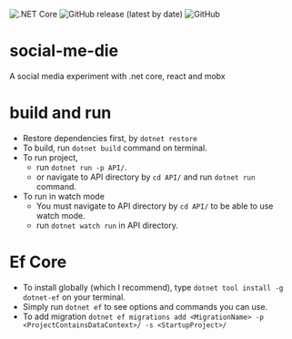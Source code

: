![.NET Core](https://github.com/canyener/social-me-die/workflows/.NET%20Core/badge.svg)
![GitHub release (latest by date)](https://img.shields.io/github/v/release/canyener/social-me-die?label=latest-release)
![GitHub](https://img.shields.io/github/license/canyener/social-me-die)
# social-me-die
A social media experiment with .net core, react and mobx

# build and run
- Restore dependencies first, by `dotnet restore`
- To build, run `dotnet build` command on terminal.
- To run project,
  - run `dotnet run -p API/`. 
  - or navigate to API directory by `cd API/` and run `dotnet run` command.
- To run in watch mode
  - You must navigate to API directory by `cd API/` to be able to use watch mode.
  - run `dotnet watch run` in API directory.

# Ef Core
- To install globally (which I recommend), type `dotnet tool install -g dotnet-ef` on your terminal.
- Simply run `dotnet ef` to see options and commands you can use.
- To add migration `dotnet ef migrations add <MigrationName> -p <ProjectContainsDataContext>/ -s <StartupProject>/`
